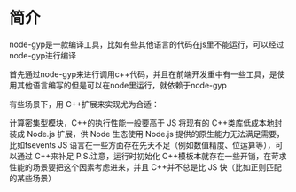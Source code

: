 # 简介
  node-gyp是一款编译工具，比如有些其他语言的代码在js里不能运行，可以经过node-gyp进行编译
 
  首先通过node-gyp来进行调用c++代码，并且在前端开发重中有一些工具，是使用其他语言编写的但是可以在node里运行，就依赖于node-gyp

有些场景下，用 C++扩展来实现尤为合适：

计算密集型模块，C++的执行性能一般要高于 JS
将现有的 C++类库低成本地封装成 Node.js 扩展，供 Node 生态使用
Node.js 提供的原生能力无法满足需要，比如fsevents
JS 语言在一些方面存在先天不足（例如数值精度、位运算等），可以通过 C++来补足
P.S.注意，运行时初始化 C++模板本就存在一些开销，在苛求性能的场景要把这个因素考虑进来，并且 C++并不总是比 JS 快（比如正则匹配的某些场景）